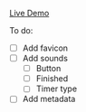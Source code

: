 
[Live Demo](https://pomodoro.ciobanunicolae.com/)

To do:
- [ ] Add favicon
- [ ] Add sounds
    - [ ] Button
    - [ ] Finished
    - [ ] Timer type
- [ ] Add metadata
